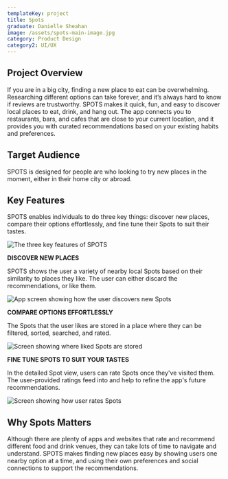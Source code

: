 ```yaml
---
templateKey: project
title: Spots
graduate: Danielle Sheahan
image: /assets/spots-main-image.jpg
category: Product Design
category2: UI/UX
---
```

## Project Overview

If you are in a big city, finding a new place to eat can be overwhelming. Researching different options can take forever, and it’s always hard to know if reviews are trustworthy. SPOTS makes it quick, fun, and easy to discover local places to eat, drink, and hang out. The app connects you to restaurants, bars, and cafes that are close to your current location, and it provides you with curated recommendations based on your existing habits and preferences.

## Target Audience

SPOTS is designed for people are who looking to try new places in the moment, either in their home city or abroad.

## Key Features

SPOTS enables individuals to do three key things: discover new places, compare their options effortlessly, and fine tune their Spots to suit their tastes.

![The three key features of SPOTS](/assets/spots-features.png)

**DISCOVER NEW PLACES**

SPOTS shows the user a variety of nearby local Spots based on their similarity to places they like. The user can either discard the recommendations, or like them.

![App screen showing how the user discovers new Spots](/assets/spots-features-05.png)

**COMPARE OPTIONS EFFORTLESSLY**

The Spots that the user likes are stored in a place where they can be filtered, sorted, searched, and rated.

![Screen showing where liked Spots are stored](/assets/spots-features-06.png)

**FINE TUNE SPOTS TO SUIT YOUR TASTES**

In the detailed Spot view, users can rate Spots once they've visited them. The user-provided ratings feed into and help to refine the app's future recommendations.

![Screen showing how user rates Spots](/assets/spots-features-07.png)

## Why Spots Matters

Although there are plenty of apps and websites that rate and recommend different food and drink venues, they can take lots of time to navigate and understand. SPOTS makes finding new places easy by showing users one nearby option at a time, and using their own preferences and social connections to support the recommendations.
